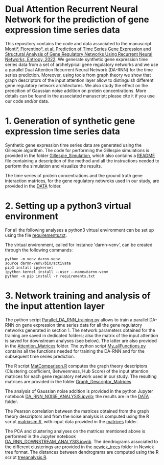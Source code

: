 # Dual Attention Recurrent Neural Network for the prediction of gene expression time series data

This repository contains the code and data associated to the manuscript [Monti*, Fiorentino*, et al, Prediction of Time Series Gene Expression and Structural Analysis of Gene Regulatory Networks Using Recurrent Neural Networks, Entropy, 2022](https://www.mdpi.com/1454208). We generate synthetic gene expression time series data from a set of archetypical gene regulatory networks and we use a parallel Dual Attention Recurrent Neural Network (DA-RNN) for the time series prediction. Moreover, using tools from graph theory we show that graph descriptors of the input attention layer allow to distinguish different gene regulatory network architectures. We also study the effect on the predcition of Gaussian noise addition on protein concentrations. More details can be found in the associated manuscript; please cite it if you use our code and/or data.

# 1. Generation of synthetic gene expression time series data

Synthetic gene expression time series data are generated using the Gillespie algorithm. The code for performing the Gillespie simulations is provided in the folder [Gillespie_Simulation](/Gillespie_Simulation/), which also contains a [README](/Gillespie_Simulation/README.txt) file containing a description of the method and all the instructions needed to perform the simulation and visualize the results.

The time series of protein concentrations and the ground truth gene interaction matrices, for the gene regulatory netwroks used in our study, are provided in the [DATA](/DATA/) folder.

# 2. Setting up a python3 virtual environment

For all the following analyses a python3 virtual environment can be set up using the file [requirements.txt](/requirements.txt).

The virtual environment, called for instance 'darnn-venv', can be created through the following commands:

```
python -m venv darnn-venv
source darnn-venv/bin/activate
pip3 install ipykernel
ipython kernel install --user --name=darnn-venv
python -m pip install -r requirements.txt
```


# 3. Network training and analysis of the input attention layer

The python script [Parallel_DA_RNN_training.py](/Parallel_DA_RNN_training.py) allows to train a parallel DA-RNN on gene expression time series data for all the gene regulatory networks generated in section 1. The network parameters obtained for the training are saved in dedicated folders; also the matrix of the input attention is saved for downstream analyses (see below). The latter are also provided in the [Attention_Matrices](/DATA/Attention_Matrices) folder. The python script [My_allFunctions.py](/My_allFunctions.py) contains all the functions needed for training the DA-RNN and for the subsequent time series prediction.

The R script [MatComparison.R](/MatComparison.R) computes the graph theory descriptors (Clustering coefficient, Betweenness, Hub Score) of the input attention matrices for each gene regulatory network used in our study. The resulting matrices are provided in the folder [Graph_Descriptor_Matrices](/DATA/Graph_Descriptor_Matrices).

The analysis of Gaussian noise addition is provided in the python Jupyter notebook [DA_RNN_NOISE_ANALYSIS.ipynb](/DA_RNN_NOISE_ANALYSIS.ipynb); the results are in the [DATA](/DATA/) folder.

The Pearson correlation between the matrices obtained from the graph theory descriptors and from the noise analysis is computed using the R script [matrixsim.R](/matrixsim.R), with input data provided in the [matrices](/matrices/) folder.

The PCA and clustering analyses on the matrices mentioned above is performed in the Jupyter notebook [DA_RNN_DOWNSTREAM_ANALYSIS.ipynb](/DA_RNN_DOWNSTREAM_ANALYSIS.ipynb). The dendrograms associated to the different clusterings are provided in the [newick_trees](/newick_trees/) folder in Newick tree format. The distances between dendrograms are computed using the R script [treeanalysis.R](/treeanalysis.R).


